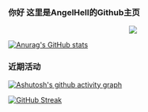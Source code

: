 ### 你好 这里是AngelHell的Github主页

<div align="center"> <img src="https://github-readme-stats.vercel.app/api/top-langs/?username=Angelhellwolf&hide_title=true&hide_border=true&layout=compact&langs_count=6&text_color=000&icon_color=fff&bg_color=0,52fa5a,4dfcff,c64dff&theme=graywhite" /> </div>

[![Anurag's GitHub stats](https://github-readme-stats.vercel.app/api?username=Angelhellwolf)](https://github.com/anuraghazra/github-readme-stats)

### 近期活动
[![Ashutosh's github activity graph](https://github-readme-activity-graph.vercel.app/graph?username=Angelhellwolf&theme=dracula)](https://github.com/ashutosh00710/github-readme-activity-graph)

[![GitHub Streak](https://streak-stats.demolab.com/?user=Angelhellwolf)](https://git.io/streak-stats)

<!--
**Angelhellwolf/Angelhellwolf** is a ✨ _special_ ✨ repository because its `README.md` (this file) appears on your GitHub profile.

Here are some ideas to get you started:

- 🔭 I’m currently working on ...
- 🌱 I’m currently learning ...
- 👯 I’m looking to collaborate on ...
- 🤔 I’m looking for help with ...
- 💬 Ask me about ...
- 📫 How to reach me: ...
- 😄 Pronouns: ...
- ⚡ Fun fact: ...
-->
